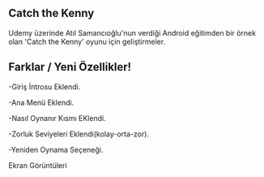 Catch the Kenny
--------------------
Udemy üzerinde Atıl Samancıoğlu'nun verdiği Android eğitimden bir örnek olan 'Catch the Kenny' oyunu için  geliştirmeler.

Farklar / Yeni Özellikler!
-------------------------------

-Giriş İntrosu Eklendi.

-Ana Menü Eklendi.

-Nasıl Oynanır Kısmı EKlendi.

-Zorluk Seviyeleri Eklendi(kolay-orta-zor).

-Yeniden Oynama Seçeneği.

Ekran Görüntüleri
